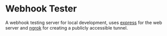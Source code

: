 # Webhook Tester

A webhook testing server for local development, uses [express](https://www.npmjs.com/package/express/v/4.18.2)
for the web server and [ngrok](https://www.npmjs.com/package/ngrok/v/5.0.0-beta.2) for creating a publicly
accessible tunnel.
